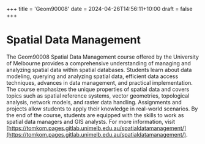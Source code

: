 +++
title = 'Geom90008'
date = 2024-04-26T14:56:11+10:00
draft = false
+++

# Spatial Data Management

The Geom90008 Spatial Data Management course offered by the University of Melbourne provides a comprehensive understanding of managing and analyzing spatial data within spatial databases. Students learn about data modeling, querying and analyzing spatial data, efficient data access techniques, advances in data management, and practical implementation. The course emphasizes the unique properties of spatial data and covers topics such as spatial reference systems, vector geometries, topological analysis, network models, and raster data handling. Assignments and projects allow students to apply their knowledge in real-world scenarios. By the end of the course, students are equipped with the skills to work as spatial data managers and GIS analysts. For more information, visit [https://tomkom.pages.gitlab.unimelb.edu.au/spatialdatamanagement/](https://tomkom.pages.gitlab.unimelb.edu.au/spatialdatamanagement/).